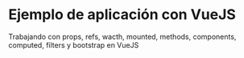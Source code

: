 # Ejemplo de aplicación con VueJS
Trabajando con props, refs, wacth, mounted, methods, components, computed, filters y bootstrap en VueJS 
